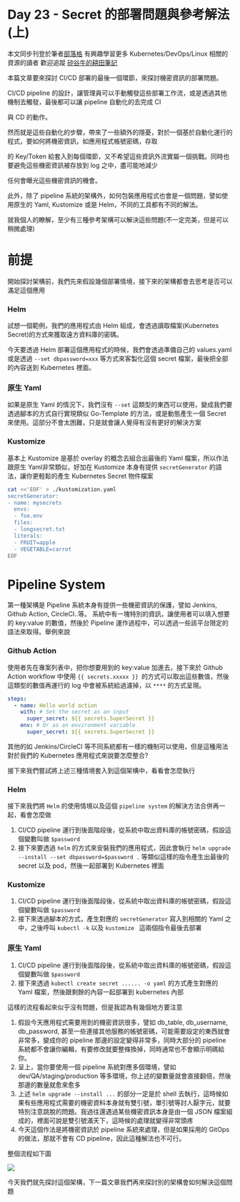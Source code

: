 Day  23 - Secret 的部署問題與參考解法(上)
===============================

本文同步刊登於筆者[部落格](https://hwchiu.com)
有興趣學習更多 Kubernetes/DevOps/Linux 相關的資源的讀者
歡迎追蹤 [矽谷牛的耕田筆記](https://www.facebook.com/technologynoteniu)



本篇文章要來探討 CI/CD 部署的最後一個環節，來探討機密資訊的部署問題。 

CI/CD pipeline 的設計，讓管理員可以手動觸發這些部署工作流，或是透過其他機制去觸發，最後都可以讓 pipeline 自動化的去完成 CI 

與 CD 的動作。

然而就是這些自動化的步驟，帶來了一些額外的隱憂，對於一個基於自動化運行的程式，要如何將機密資訊，如應用程式帳號密碼，存取

的 Key/Token 給套入到每個環節，又不希望這些資訊外流實屬一個挑戰。同時也要避免這些機密資訊被存放到 log 之中，盡可能地減少

任何會曝光這些機密資訊的機會。

此外，除了 pipeline 系統的架構外，如何包裝應用程式也會是一個問題，譬如使用原生的 Yaml, Kustomize 或是 Helm，不同的工具都有不同的解法。



就我個人的瞭解，至少有三種參考架構可以解決這些問題(不一定完美，但是可以稍微處理)



# 前提

開始探討架構前，我們先來假設幾個部署情境，接下來的架構都會去思考是否可以滿足這個應用

### Helm

試想一個範例，我們的應用程式由 Helm 組成，會透過讀取檔案(Kubernetes Secret)的方式來獲取遠方資料庫的密碼。 

今天要透過 Helm 部署這個應用程式的時候，我們會透過準備自己的 values.yaml 或是透過 `--set dbpassword=xxx` 等方式來客製化這個 secret 檔案，最後把全部的內容送到 Kubernetes 裡面。

### 原生 Yaml

如果是原生 Yaml 的情況下，我們沒有 `--set` 這類型的東西可以使用，變成我們要透過腳本的方式自行實現類似 Go-Template 的方法，或是動態產生一個 Secret 來使用。這部分不會太困難，只是就會讓人覺得有沒有更好的解決方案

### Kustomize

基本上 Kustomize 是基於 overlay 的概念去組合出最後的 Yaml 檔案，所以作法跟原生 Yaml非常類似，好加在 Kustomize 本身有提供 `secretGenerator` 的語法，讓你更輕鬆的產生 Kubernetes Secret 物件檔案

```bash
cat <<'EOF' > ./kustomization.yaml
secretGenerator:
- name: mysecrets
  envs:
  - foo.env
  files:
  - longsecret.txt
  literals:
  - FRUIT=apple
  - VEGETABLE=carrot
EOF
```



# Pipeline System

第一種架構是 Pipeline 系統本身有提供一些機密資訊的保護，譬如 Jenkins, Github Action, CircleCI..等。 系統中有一塊特別的資訊，讓使用者可以填入想要的 key:value 的數值，然後於 Pipeline 運作過程中，可以透過一些該平台限定的語法來取得。舉例來說



### Github Action

使用者先在專案列表中，把你想要用到的 key:value 加進去，接下來於 Github Action workflow 中使用 `{{ secrets.xxxxx }} `的方式可以取出這些數值，然後這類型的數值再運行的 log 中會被系統給過濾掉，以 `****` 的方式呈現。

```yaml
steps:
  - name: Hello world action
    with: # Set the secret as an input
      super_secret: ${{ secrets.SuperSecret }}
    env: # Or as an environment variable
      super_secret: ${{ secrets.SuperSecret }}
```

其他的如 Jenkins/CircleCI 等不同系統都有一樣的機制可以使用，但是這種用法對於我們的 Kubernetes 應用程式來說要怎麼整合?



接下來我們嘗試將上述三種情境套入到這個架構中，看看會怎麼執行

### Helm

接下來我們將 `Helm` 的使用情境以及這個 `pipeline system` 的解決方法合併再一起，看會怎麼做

1. CI/CD pipeline 運行到後面階段後，從系統中取出資料庫的帳號密碼，假設這個變數叫做 `$password`
2. 接下來要透過 `helm` 的方式來安裝我們的應用程式，因此會執行 `helm upgrade --install --set dbpassword=$password .` 等類似這樣的指令產生出最後的 secret 以及 pod，然後一起部署到 Kubernetes 裡面

### Kustomize

1. CI/CD pipeline 運行到後面階段後，從系統中取出資料庫的帳號密碼，假設這個變數叫做 `$password`
2. 接下來透過腳本的方式，產生對應的 `secretGenerator` 寫入到相關的 Yaml 之中，之後呼叫 `kubectl -k` 以及 `kustomize ` 這兩個指令最後去部署

### 原生 Yaml

1. CI/CD pipeline 運行到後面階段後，從系統中取出資料庫的帳號密碼，假設這個變數叫做 `$password`
2. 接下來透過 `kubectl create secret ...... -o yaml` 的方式產生對應的 Yaml 檔案，然後跟剩餘的內容一起部署到 kubernetes 內部



這樣的流程看起來似乎沒有問題，但是我認為有幾個地方要注意

1. 假設今天應用程式需要用到的機密資訊很多，譬如 db_table, db_username, db_password, 甚至一些連接其他服務的帳號密碼，可能需要設定的東西就會非常多，變成你的 pipeline 那邊的設定變得非常多，同時大部分的 pipeline 系統都不會讓你編輯，有要修改就要整條換掉，同時通常也不會顯示明碼給你。
2. 呈上，當你要使用一個 pipeline 系統對應多個環境，譬如 dev/QA/staging/production 等多環境，你上述的變數量就會直接翻倍，然後那邊的數量就愈來愈多
3. 上述 `helm upgrade --install ...` 的部分一定是於 shell 去執行，這時候如果有些應用程式需要的機密資料本身就有雙引號，單引號等討人厭字元，就要特別注意跳脫的問題。我過往還遇過某些機密資訊本身是由一個 JSON 檔案組成的，裡面可說是雙引號滿天下，這時候的處理就變得非常頭疼
4. 今天這個作法是將機密資訊於 pipeline 系統來處理，但是如果採用的 GitOps 的做法，那就不會有 CD pipeline，因此這種解法也不可行。



整個流程如下圖

![](https://i.imgur.com/aTv5vpx.jpg)



今天我們就先探討這個架構，下一篇文章我們再來探討別的架構會如何解決這個問題



